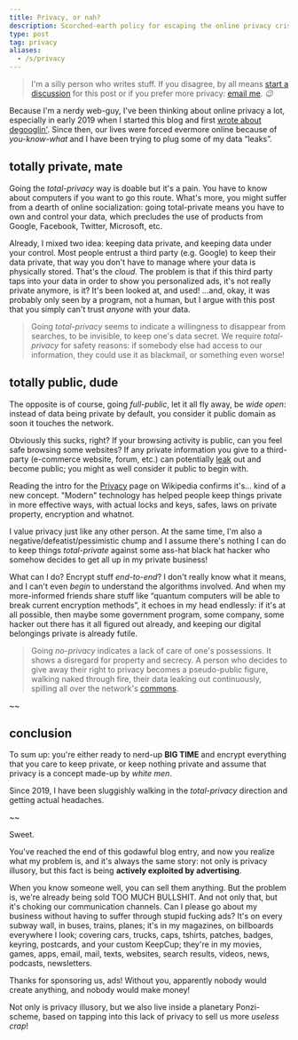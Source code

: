 ```yaml
---
title: Privacy, or nah?
description: Scorched-earth policy for escaping the online privacy crisis
type: post
tag: privacy
aliases:
  - /s/privacy
---
```


> I'm a silly person who writes stuff. If you disagree, by all means <a href="discuss" data-component="emit" data-event="SHOW_BOX_COMMENTS" data-no-transition>start a discussion</a> for this post or if you prefer more privacy: <a href="mailto:hello@fredmercy.ca">email me</a>. _😉_

Because I'm a nerdy web-guy, I've been thinking about online privacy a lot, especially in early 2019 when I started this blog and first [wrote about degooglin'](/blog/2019/02/02/entry). Since then, our lives were forced evermore online because of _you-know-what_ and I have been trying to plug some of my data “leaks”.

## totally private, mate

Going the _total-privacy_ way is doable but it's a pain. You have to know about computers if you want to go this route. What's more, you might suffer from a dearth of online socialization: going total-private means you have to own and control your data, which precludes the use of products from Google, Facebook, Twitter, Microsoft, etc.

Already, I mixed two idea: keeping data private, and keeping data under your control. Most people entrust a third party (e.g. Google) to keep their data private, that way you don't have to manage where your data is physically stored. That's the _cloud_. The problem is that if this third party taps into your data in order to show you personalized ads, it's not really private anymore, is it? It's been looked at, and used! ...and, okay, it was probably only seen by a program, not a human, but I argue with this post that you simply can't trust _anyone_ with your data.

> Going _total-privacy_ seems to indicate a willingness to disappear from searches, to be invisible, to keep one's data secret. We require _total-privacy_ for safety reasons: if somebody else had access to our information, they could use it as blackmail, or something even worse!

## totally public, dude

The opposite is of course, going _full-public_, let it all fly away, be _wide open_: instead of data being private by default, you consider it public domain as soon it touches the network.

Obviously this sucks, right? If your browsing activity is public, can you feel safe browsing some websites? If any private information you give to a third-party (e-commerce website, forum, etc.) can potentially [leak](https://en.wikipedia.org/wiki/Data_breach) out and become public; you might as well consider it public to begin with.

Reading the intro for the [Privacy](https://en.wikipedia.org/wiki/Privacy) page on Wikipedia confirms it's... kind of a new concept. "Modern" technology has helped people keep things private in more effective ways, with actual locks and keys, safes, laws on private property, encryption and whatnot.

I value privacy just like any other person. At the same time, I'm also a negative/defeatist/pessimistic chump and I assume there's nothing I can do to keep things _total-private_ against some ass-hat black hat hacker who somehow decides to get all up in my private business!

What can I do? Encrypt stuff _end-to-end_? I don't really know what it means, and I can't even _begin_ to understand the algorithms involved. And when my more-informed friends share stuff like “quantum computers will be able to break current encryption methods”, it echoes in my head endlessly: if it's at all possible, then maybe some government program, some company, some hacker out there has it all figured out already, and keeping our digital belongings private is already futile.

> Going _no-privacy_ indicates a lack of care of one's possessions. It shows a disregard for property and secrecy. A person who decides to give away their right to privacy becomes a pseudo-public figure, walking naked through fire, their data leaking out continuously, spilling all over the network's [commons](https://en.wikipedia.org/wiki/Commons).

~~

## conclusion

To sum up: you're either ready to nerd-up **BIG TIME** and encrypt everything that you care to keep private, or keep nothing private and assume that privacy is a concept made-up by _white men_.

Since 2019, I have been sluggishly walking in the _total-privacy_ direction and getting actual headaches.

~~

<aside data-component="drawer" data-label="epilogue (+)">

Sweet.

You've reached the end of this godawful blog entry, and now you realize what my problem is, and it's always the same story: not only is privacy illusory, but this fact is being **actively exploited by advertising**.

When you know someone well, you can sell them anything. But the problem is, we're already being sold TOO MUCH BULLSHIT. And not only that, but it's choking our communication channels. Can I please go about my business without having to suffer through stupid fucking ads? It's on every subway wall, in buses, trains, planes; it's in my magazines, on billboards everywhere I look; covering cars, trucks, caps, tshirts, patches, badges, keyring, postcards, and your custom KeepCup; they're in my movies, games, apps, email, mail, texts, websites, search results, videos, news, podcasts, newsletters.

Thanks for sponsoring us, ads! Without you, apparently nobody would create anything, and nobody would make money!

Not only is privacy illusory, but we also live inside a planetary Ponzi-scheme, based on tapping into this lack of privacy to sell us more _useless crap_!

</aside>
